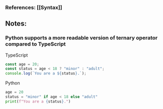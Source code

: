 ### References: [[Syntax]]

## Notes:

### Python supports a more readable version of ternary operator compared to TypeScript

TypeScript
```typescript
const age = 20;
const status = age < 18 ? "minor" : "adult";
console.log(`You are a ${status}.`);
```

Python
```python
age = 20
status = "minor" if age < 18 else "adult"
print(f"You are a {status}.")
```